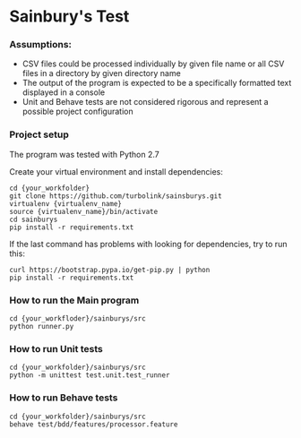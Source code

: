 # Sainbury's Test

### Assumptions:
* CSV files could be processed individually by given file name or all CSV files in a directory by given directory name
* The output of the program is expected to be a specifically formatted text displayed in a console
* Unit and Behave tests are not considered rigorous and represent a possible project configuration

### Project setup
The program was tested with Python 2.7

Create your virtual environment and install dependencies:
```
cd {your_workfolder}
git clone https://github.com/turbolink/sainsburys.git
virtualenv {virtualenv_name}
source {virtualenv_name}/bin/activate
cd sainburys
pip install -r requirements.txt
``` 
If the last command has problems with looking for dependencies, try to run this:
```
curl https://bootstrap.pypa.io/get-pip.py | python
pip install -r requirements.txt
```

### How to run the Main program
```
cd {your_workfloder}/sainburys/src
python runner.py
```

### How to run Unit tests
```
cd {your_workfolder}/sainburys/src
python -m unittest test.unit.test_runner
```

### How to run Behave tests
```
cd {your_workfolder}/sainburys/src
behave test/bdd/features/processor.feature
```